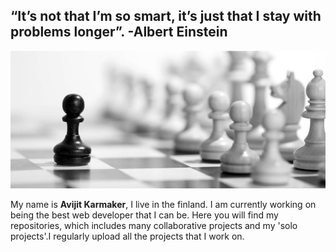 ## “It’s not that I’m so smart, it’s just that I stay with problems longer”. -Albert Einstein
<img src="images/ngu-1.jpg">

My name is <b> Avijit Karmaker</b>, I live in the finland. I am currently working on being the best web developer that I can be. Here you will find my repositories, which includes many collaborative projects and my 'solo projects'.I regularly upload all the projects that I work on.  
